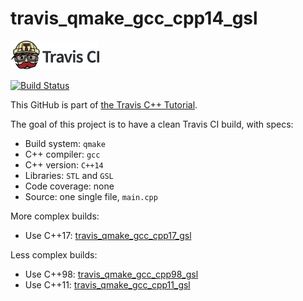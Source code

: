 # travis_qmake_gcc_cpp14_gsl

[![Travis CI logo](TravisCI.png)](https://travis-ci.org)

[![Build Status](https://travis-ci.org/richelbilderbeek/travis_qmake_gcc_cpp14_gsl.svg?branch=master)](https://travis-ci.org/richelbilderbeek/travis_qmake_gcc_cpp14_gsl)

This GitHub is part of [the Travis C++ Tutorial](https://github.com/richelbilderbeek/travis_cpp_tutorial).

The goal of this project is to have a clean Travis CI build, with specs:
 * Build system: `qmake`
 * C++ compiler: `gcc`
 * C++ version: `C++14`
 * Libraries: `STL` and `GSL`
 * Code coverage: none
 * Source: one single file, `main.cpp`

More complex builds:
 * Use C++17: [travis_qmake_gcc_cpp17_gsl](https://www.github.com/richelbilderbeek/travis_qmake_gcc_cpp17_gsl)

Less complex builds:
 * Use C++98: [travis_qmake_gcc_cpp98_gsl](https://www.github.com/richelbilderbeek/travis_qmake_gcc_cpp98_gsl)
 * Use C++11: [travis_qmake_gcc_cpp11_gsl](https://www.github.com/richelbilderbeek/travis_qmake_gcc_cpp11_gsl)
